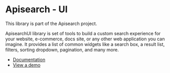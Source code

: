 # Apisearch - UI

This library is part of the Apisearch project.

ApisearchUI library is set of tools to build a custom search experience for your 
website, e-commerce, docs site, or any other web application you can imagine. 
It provides a list of common widgets like a search box, a result list, filters, 
sorting dropdown, pagination, and many more.

- [Documentation](https://apisearch-io.github.io/docs/ui.html)
- [View a demo](http://apisearch.io)